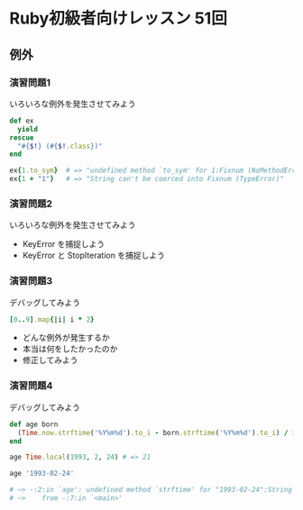 # Ruby初級者向けレッスン 51回
## 例外

### 演習問題1

いろいろな例外を発生させてみよう

```ruby
def ex
  yield
rescue
  "#{$!} (#{$!.class})"
end

ex{1.to_sym}  # => "undefined method `to_sym' for 1:Fixnum (NoMethodError)"
ex{1 + "1"}   # => "String can't be coerced into Fixnum (TypeError)"
```

### 演習問題2

いろいろな例外を発生させてみよう

- KeyError を捕捉しよう
- KeyError と StopIteration を捕捉しよう

### 演習問題3

デバッグしてみよう

```ruby
[0..9].map{|i| i * 2}
```

- どんな例外が発生するか
- 本当は何をしたかったのか
- 修正してみよう

### 演習問題4

デバッグしてみよう

```ruby
def age born
  (Time.now.strftime('%Y%m%d').to_i - born.strftime('%Y%m%d').to_i) / 1_00_00
end

age Time.local(1993, 2, 24) # => 21

age '1993-02-24'

# ~> -:2:in `age': undefined method `strftime' for "1993-02-24":String (NoMethodError)
# ~> 	from -:7:in `<main>'
```